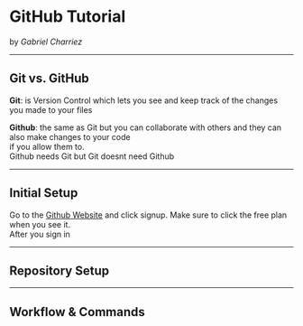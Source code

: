 # GitHub Tutorial

by *Gabriel Charriez*

---
## Git vs. GitHub
**Git**: is Version Control which lets you see and keep track of the changes  
  you made to your files
  
**Github**: the same as Git but you can collaborate with others and they can also make changes to your code  
  if you allow them to.  
    Github needs Git but Git doesnt need Github
  
    




---
## Initial Setup
Go to the [Github Website](http://www.github.com)
 and click signup. Make sure to click the free plan when you see it.  
  After you sign in



---
## Repository Setup



---
## Workflow & Commands